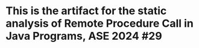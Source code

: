 # This is the artifact for the static analysis of Remote Procedure Call in Java Programs, ASE 2024 #29
